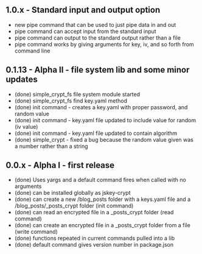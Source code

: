 ## 1.0.x - Standard input and output option
  * new pipe command that can be used to just pipe data in and out
  * pipe command can accept input from the standard input
  * pipe command can output to the standard output rather than a file
  * pipe command works by giving arguments for key, iv, and so forth from command line

## 0.1.13 - Alpha II - file system lib and some minor updates
  * (done) simple_crypt_fs file system module started
  * (done) simple_crypt_fs find key.yaml method
  * (done) init command - creates a key.yaml with proper password, and random value
  * (done) init command - key.yaml file updated to include value for random (iv value)
  * (done) init command - key.yaml file updated to contain algorithm
  * (done) simple_crypt - fixed a bug because the random value given was a number rather than a string
  
## 0.0.x - Alpha I - first release
  * (done) Uses yargs and a default command fires when called with no arguments
  * (done) can be installed globally as jskey-crypt
  * (done) can create a new /blog_posts folder with a keys.yaml file and a /blog_posts/_posts_crypt folder (init command)
  * (done) can read an encrypted file in a _posts_crypt folder (read command)
  * (done) can create an encrypted file in a _posts_crypt folder from a file (write command)
  * (done) functions repeated in current commands pulled into a lib
  * (done) default command gives version number in package.json
